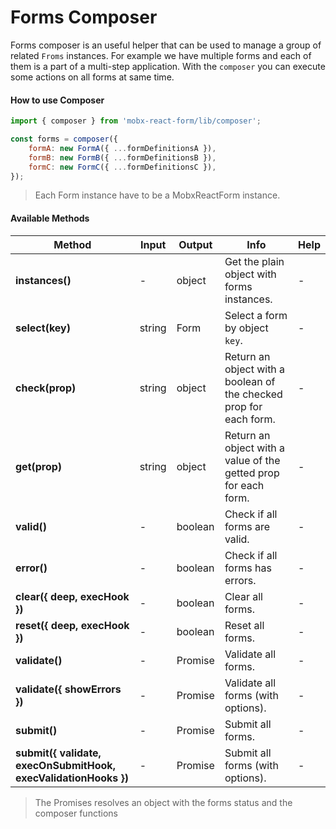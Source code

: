 # Forms Composer

Forms composer is an useful helper that can be used to manage a group of related `Froms` instances.
For example we have multiple forms and each of them is a part of a multi-step application.
With the `composer` you can execute some actions on all forms at same time.

#### How to use Composer

```javascript
import { composer } from 'mobx-react-form/lib/composer';

const forms = composer({
    formA: new FormA({ ...formDefinitionsA }),
    formB: new FormB({ ...formDefinitionsB }),
    formC: new FormC({ ...formDefinitionsC }),
});
```
> Each Form instance have to be a MobxReactForm instance.

#### Available Methods

| Method | Input | Output | Info | Help |
|---|---|---|---|---|
| **instances()** | - | object | Get the plain object with forms instances. | - |
| **select(key)** | string | Form | Select a form by object `key`. | - |
| **check(prop)** | string | object | Return an object with a boolean of the checked prop for each form. | - |
| **get(prop)** | string | object | Return an object with a value of the getted prop for each form. | - |
| **valid()** | - | boolean | Check if all forms are valid. | - |
| **error()** | - | boolean | Check if all forms has errors. | - |
| **clear({ deep, execHook })** | - | boolean | Clear all forms. | - |
| **reset({ deep, execHook })** | - | boolean | Reset all forms. | - |
| **validate()** | - | Promise | Validate all forms. | - |
| **validate({ showErrors })** | - | Promise | Validate all forms (with options). | - |
| **submit()** | - | Promise | Submit all forms. | - |
| **submit({ validate, execOnSubmitHook, execValidationHooks })** | - | Promise | Submit all forms (with options). | - |

> The Promises resolves an object with the forms status and the composer functions
